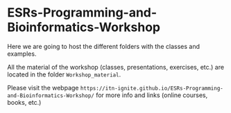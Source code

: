 # ESRs-Programming-and-Bioinformatics-Workshop

Here we are going to host the different folders with the classes and examples.  

All the material of the workshop (classes, presentations, exercises, etc.) are located in the folder `Workshop_material`.  

Please visit the webpage `https://itn-ignite.github.io/ESRs-Programming-and-Bioinformatics-Workshop/` for more info and links (online courses, books, etc.)




